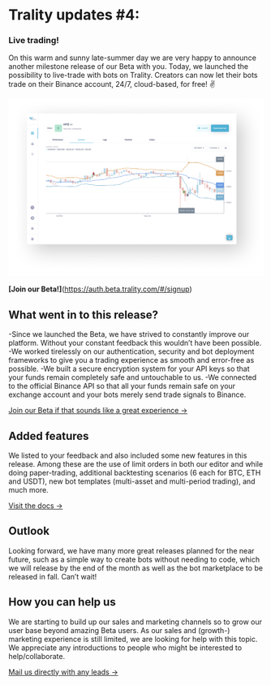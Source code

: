 # Trality updates #4:

### Live trading!

On this warm and sunny late-summer day we are very happy to announce another milestone release of our Beta with you. Today, we launched the possibility to live-trade with bots on Trality. Creators can now let their bots trade on their Binance account, 24/7, cloud-based, for free! ✌️

![updates #4](./assets/asset_5.png)

**[Join our Beta!]**(https://auth.beta.trality.com/#/signup)

## What went in to this release?

-Since we launched the Beta, we have strived to constantly improve our platform. Without your constant feedback this wouldn’t have been possible.
-We worked tirelessly on our authentication, security and bot deployment frameworks to give you a trading experience as smooth and error-free as possible.
-We built a secure encryption system for your API keys so that your funds remain completely safe and untouchable to us.
-We connected to the official Binance API so that all your funds remain safe on your exchange account and your bots merely send trade signals to Binance.

[Join our Beta if that sounds like a great experience ->](https://auth.beta.trality.com/#/signup)

## Added features

We listed to your feedback and also included some new features in this release. Among these are the use of limit orders in both our editor and while doing paper-trading, additional backtesting scenarios (6 each for BTC, ETH and USDT), new bot templates (multi-asset and multi-period trading), and much more.

[Visit the docs ->](https://docs.trality.com/)

## Outlook

Looking forward, we have many more great releases planned for the near future, such as a simple way to create bots without needing to code, which we will release by the end of the month as well as the bot marketplace to be released in fall. Can’t wait!

## How you can help us

We are starting to build up our sales and marketing channels so to grow our user base beyond amazing Beta users. As our sales and (growth-) marketing experience is still limited, we are looking for help with this topic. We appreciate any introductions to people who might be interested to help/collaborate.

[Mail us directly with any leads ->](hello@trality.com)
